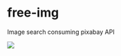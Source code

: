 # free-img
Image search consuming pixabay API

![](https://drive.google.com/uc?export=download&id=1R_n8ov2f3WlAXhpVwuLL_0Hg7uyTtlSU)
